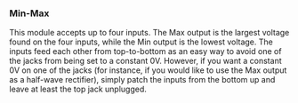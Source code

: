 ### Min-Max
This module accepts up to four inputs. The Max output is the largest voltage found on the four inputs, while the Min output is the lowest voltage. The inputs feed each other from top-to-bottom as an easy way to avoid one of the jacks from being set to a constant 0V. However, if you want a constant 0V on one of the jacks (for instance, if you would like to use the Max output as a half-wave rectifier), simply patch the inputs from the bottom up and leave at least the top jack unplugged.